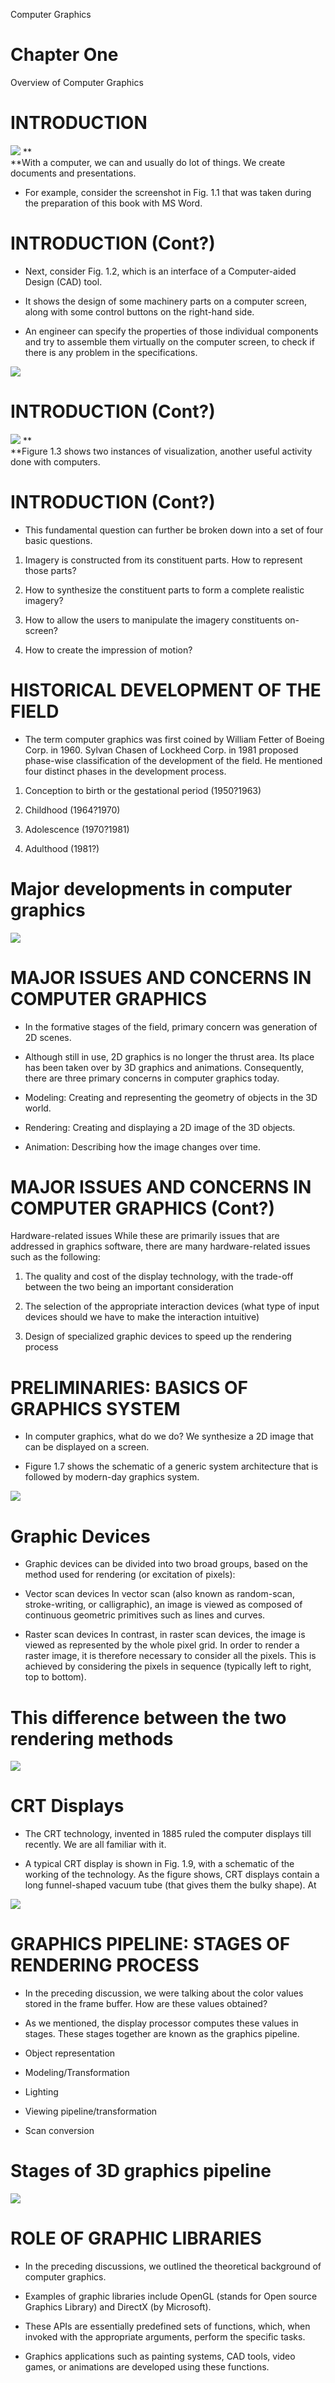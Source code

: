 Computer Graphics

# Chapter One

Overview of Computer Graphics

# INTRODUCTION

![](/images/3Z6_Image_1.png)
** \
**With a computer, we can and usually do lot of things. We create documents and presentations.

- For example, consider the screenshot in Fig. 1.1 that was taken during the preparation of this book with MS Word.

# INTRODUCTION (Cont?)

- Next, consider Fig. 1.2, which is an interface of a Computer-aided Design (CAD) tool.

- It shows the design of some machinery parts on a computer screen, along with some control buttons on the right-hand side.

- An engineer can specify the properties of those individual components and try to assemble them virtually on the computer screen, to check if there is any problem in the specifications.

![](/images/eo7_Image_2.png)

# INTRODUCTION (Cont?)

![](/images/SUy_Image_3.png)
** \
**Figure 1.3 shows two instances of visualization, another useful activity done with computers.

# INTRODUCTION (Cont?)

- This fundamental question can further be broken down into a set of four basic questions.

1. Imagery is constructed from its constituent parts. How to represent those parts?

2. How to synthesize the constituent parts to form a complete realistic imagery?

3. How to allow the users to manipulate the imagery constituents on-screen?

4. How to create the impression of motion?

# HISTORICAL DEVELOPMENT OF THE FIELD

- The term computer graphics was first coined by William Fetter of Boeing Corp. in  1960. Sylvan Chasen of Lockheed Corp. in 1981 proposed phase-wise classification of the development of the field. He mentioned four distinct phases in the development process.

1. Conception to birth or the gestational period (1950?1963)

2. Childhood (1964?1970)

3. Adolescence (1970?1981)

4. Adulthood (1981?)

# Major developments in computer graphics

![](/images/6IK_Image_4.png)

# MAJOR ISSUES AND CONCERNS IN COMPUTER GRAPHICS

- In the formative stages of the field, primary concern was generation of 2D scenes.

- Although still in use, 2D graphics is no longer the thrust area. Its place has been taken over by 3D graphics and animations. Consequently, there are three primary concerns in computer graphics today.

- Modeling: Creating and representing the geometry of objects in the 3D world.

- Rendering: Creating and displaying a 2D image of the 3D objects.

- Animation: Describing how the image changes over time.

# MAJOR ISSUES AND CONCERNS IN COMPUTER GRAPHICS (Cont?)

Hardware-related issues While these are primarily issues that are addressed in graphics software, there are many hardware-related issues such as the following:



1. The quality and cost of the display technology, with the trade-off between the two being an important consideration

2. The selection of the appropriate interaction devices (what type of input devices should we have to make the interaction intuitive)

3. Design of specialized graphic devices to speed up the rendering process

# PRELIMINARIES: BASICS OF GRAPHICS SYSTEM

- In computer graphics, what do we do? We synthesize a 2D image that can be displayed on a screen.

- Figure 1.7 shows the schematic of a generic system architecture that is followed by modern-day graphics system.

![](/images/k7j_Image_5.png)

# Graphic Devices

- Graphic devices can be divided into two broad groups, based on the method used for rendering (or excitation of pixels):

- Vector scan devices In vector scan (also known as random-scan, stroke-writing, or calligraphic), an image is viewed as composed of continuous geometric primitives such as lines and curves.

- Raster scan devices In contrast, in raster scan devices, the image is viewed as represented by the whole pixel grid. In order to render a raster image, it is therefore necessary to consider all the pixels. This is achieved by considering the pixels in sequence (typically left to right, top to bottom).

# This difference between the two rendering methods

![](/images/RXE_Image_6.png)

# CRT Displays

- The CRT technology, invented in 1885 ruled the computer displays till recently. We are all familiar with it.

- A typical CRT display is shown in Fig. 1.9, with a schematic of the working of the technology. As the figure shows, CRT displays contain a long funnel-shaped vacuum tube (that gives them the bulky shape). At

![](/images/BsW_Image_7.png)

# GRAPHICS PIPELINE: STAGES OF RENDERING PROCESS

- In the preceding discussion, we were talking about the color values stored in the frame buffer. How are these values obtained?

- As we mentioned, the display processor computes these values in stages. These stages together are known as the graphics pipeline.

- Object representation

- Modeling/Transformation

- Lighting

- Viewing pipeline/transformation

- Scan conversion

# Stages of 3D graphics pipeline

![](/images/oZF_Image_8.png)

# ROLE OF GRAPHIC LIBRARIES

- In the preceding discussions, we outlined the theoretical background of computer graphics.

- Examples of graphic libraries include OpenGL (stands for Open source Graphics Library) and DirectX (by Microsoft).

- These APIs are essentially predefined sets of functions, which, when invoked with the appropriate arguments, perform the specific tasks.

- Graphics applications such as painting systems, CAD tools, video games, or animations are developed using these functions.

